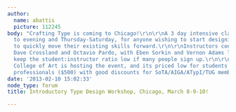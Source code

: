 ```yaml
---
author:
  name: abattis
  picture: 112245
body: "Crafting Type is coming to Chicago!\r\n\r\nA 3 day intensive class, morning
  to evening and Thursday-Saturday, for anyone wishing to start designing type or
  to quickly move their existing skills forward.\r\n\r\nInstructors confirmed are
  Dave Crossland and Octavio Pardo, with Eben Sorkin and Vernon Adams lined up to
  keep the student:instructor ratio low if many people sign up.\r\n\r\nPacific Northwest
  College of Art is hosting the event, and its priced low for students ($300) and
  professionals ($500) with good discounts for SoTA/AIGA/ATypI/TUG members ($400)\r\n\r\nhttp://craftingtype.com"
date: '2013-02-10 15:02:33'
node_type: forum
title: Introductory Type Design Workshop, Chicago, March 8-9-10!

---
```

